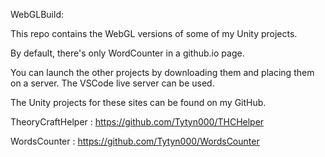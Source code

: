 WebGLBuild: 

This repo contains the WebGL versions of some of my Unity projects.

By default, there's only WordCounter in a github.io page.

You can launch the other projects by downloading them and placing them on a server. The VSCode live server can be used.

The Unity projects for these sites can be found on my GitHub.

TheoryCraftHelper : https://github.com/Tytyn000/THCHelper 

WordsCounter : https://github.com/Tytyn000/WordsCounter
